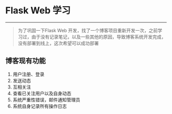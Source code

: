 # Flask Web 学习
---
> 为了巩固一下Flask Web 开发，找了一个博客项目重新开发一次，之前学习过，由于没有记录笔记，以及一些其他的原因，导致博客系统开发完成，没有部署到线上，这次希望可以成功部署 

## 博客现有功能
1. 用户注册、登录
2. 发送动态
3. 互相关注
4. 查看已关注用户以及自身动态
5. 系统严重性错误，邮件通知管理员
6. 系统自身记录所有操作日志
